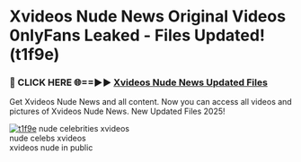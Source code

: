 # Xvideos Nude News Original Videos 0nlyFans Leaked - Files Updated! (t1f9e)

<h3>🔴 CLICK HERE 🌐==►► <a href="https://tinyurl.com/yc6ubb5a" rel="nofollow">Xvideos Nude News Updated Files</a></h3>

Get Xvideos Nude News and all content. Now you can access all videos and pictures of Xvideos Nude News. New Updated Files 2025!

[![t1f9e](https://i.imgur.com/7eu0CRL.gif)](https://tinyurl.com/yc6ubb5a)
nude celebrities xvideos<br>
nude celebs xvideos<br>
xvideos nude in public